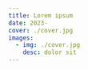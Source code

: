 ```yaml
---
title: Lorem ipsum
date: 2023-
cover: ./cover.jpg
images:
  - img: ./cover.jpg
    desc: dolor sit
---
```

